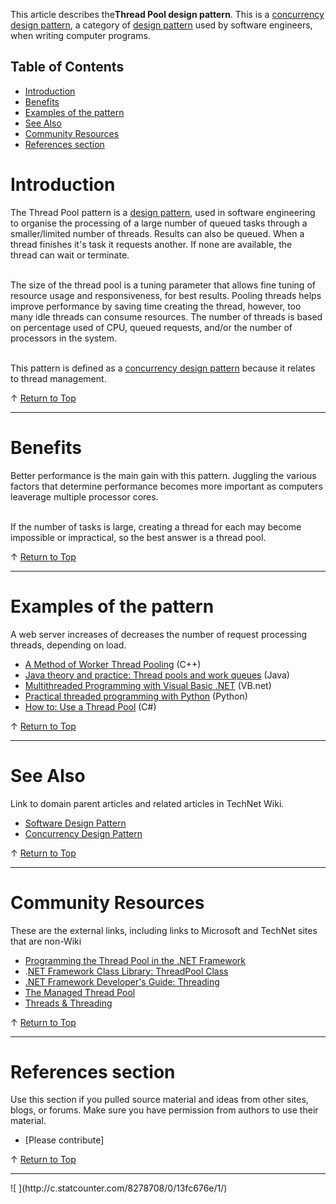 
This article describes the**Thread Pool design pattern**. This is a [concurrency design pattern](http://social.technet.microsoft.com/wiki/contents/articles/13210.concurrency-design-pattern.aspx), a category of [design pattern](http://social.technet.microsoft.com/wiki/contents/articles/13207.software-design-pattern.aspx) used by software engineers, when writing computer programs.   
  

## Table of Contents



- [Introduction](#Introduction)
- [Benefits](#Benefits)
- [Examples of the pattern](#Examples_of_the_pattern)
- [See Also](#See_Also)
- [Community Resources](#Community_Resources)
- [References section](#References_section)


# <a name="Introduction"></a>Introduction


The Thread Pool pattern is a [design pattern](http://social.technet.microsoft.com/wiki/contents/articles/13207.software-design-pattern.aspx), used in software engineering to organise the processing of a large number of queued tasks through a smaller/limited number of threads. Results can also be queued. When a thread finishes it's task it requests another. If none are available, the thread can wait or terminate.   
  
<br>The size of the thread pool is a tuning parameter that allows fine tuning of resource usage and responsiveness, for best results. Pooling threads helps improve performance by saving time creating the thread, however, too many idle threads can consume resources. The number of threads is based on percentage used of CPU, queued requests, and/or the number of processors in the system.  
  
<br>This pattern is defined as a [concurrency design pattern](http://social.technet.microsoft.com/wiki/contents/articles/13210.concurrency-design-pattern.aspx) because it relates to thread management.



↑ [Return to Top](#Top)


* * *

# <a name="Benefits"></a>Benefits


Better performance is the main gain with this pattern. Juggling the various factors that determine performance becomes more important as computers leaverage multiple processor cores.  
  
<br>If the number of tasks is large, creating a thread for each may become impossible or impractical, so the best answer is a thread pool.







↑ [Return to Top](#Top)


* * *

# <a name="Examples_of_the_pattern"></a>Examples of the pattern


A web server increases of decreases the number of request processing threads, depending on load.


- [A Method of Worker Thread Pooling](http://www.codeproject.com/Articles/3631/A-Method-of-Worker-Thread-Pooling) (C++)
- [Java theory and practice: Thread pools and work queues](http://www.ibm.com/developerworks/java/library/j-jtp0730/index.html) (Java)
- [Multithreaded Programming with Visual Basic .NET](http://msdn.microsoft.com/en-us/library/aa289496.aspx) (VB.net)
- [Practical threaded programming with Python](http://www.ibm.com/developerworks/aix/library/au-threadingpython/) (Python)
- [How to: Use a Thread Pool](http://msdn.microsoft.com/en-us/library/3dasc8as(v=vs.80).aspx) (C#)







↑ [Return to Top](#Top)


* * *

# <a name="See_Also"></a>See Also
Link to domain parent articles and related articles in TechNet Wiki.
- [Software Design Pattern](http://social.technet.microsoft.com/wiki/contents/articles/13207.software-design-pattern.aspx)
- [Concurrency Design Pattern](http://social.technet.microsoft.com/wiki/contents/articles/13210.concurrency-design-pattern.aspx)







↑ [Return to Top](#Top)


* * *

# <a name="Community_Resources"></a>Community Resources
These are the external links, including links to Microsoft and TechNet sites that are non-Wiki
- [Programming the Thread Pool in the .NET Framework](http://msdn.microsoft.com/en-us/library/ms973903.aspx)
- .[NET Framework Class Library: ThreadPool Class](http://msdn.microsoft.com/en-us/library/system.threading.threadpool.aspx)
- [.NET Framework Developer's Guide: Threading](http://msdn.microsoft.com/en-us/library/aa720719.aspx)
- [The Managed Thread Pool](http://msdn.microsoft.com/en-us/library/0ka9477y.aspx)
- [Threads & Threading](http://msdn.microsoft.com/en-us/library/6kac2kdh.aspx)







↑ [Return to Top](#Top)


* * *

# <a name="References_section"></a>References section
Use this section if you pulled source material and ideas from other sites, blogs, or forums. Make sure you have permission from authors to use their material.
- [Please contribute]











↑ [Return to Top](#Top)


* * *
<!--Please leave counter -->![ ](http://c.statcounter.com/8278708/0/13fc676e/1/)
